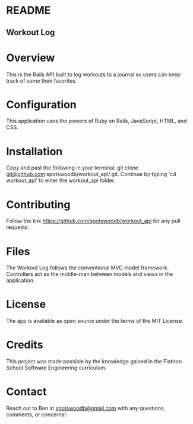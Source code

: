 # README

## Workout Log

# Overview

This is the Rails API built to log workouts to a journal so users can keep track of some their favorites.

# Configuration
This application uses the powers of Ruby on Rails, JavaScript, HTML, and CSS.

# Installation
Copy and past the following in your terminal: git clone git@github.com:spotswoodb/workout_api/.git. Continue by typing 'cd workout_api' to enter the workout_api folder.

# Contributing
Follow the link https://github.com/spotswoodb/workout_api for any pull requests.

# Files
The Workout Log follows the conventional MVC model framework. Controllers act as the middle-man between models and views in the application.

# License
The app is available as open source under the terms of the MIT License.

# Credits
This project was made possible by the knowledge gained in the Flatiron School Software Engineering curriculum.

# Contact
Reach out to Ben at spotswoodb@gmail.com with any questions, comments, or concerns!